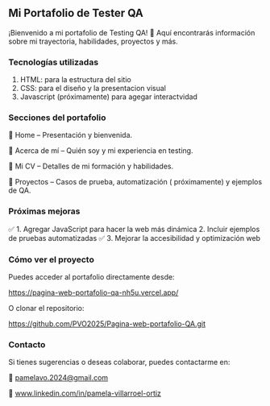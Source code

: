 ## Mi Portafolio de Tester QA

¡Bienvenido a mi portafolio de Testing QA! 🎯 Aquí encontrarás información sobre mi trayectoria, habilidades, proyectos y más.

### Tecnologías utilizadas

1. HTML: para la estructura del sitio
2. CSS: para el diseño y la presentacion visual
3. Javascript (próximamente) para agegar interactvidad

### Secciones del portafolio

🔹 Home – Presentación y bienvenida. 

🔹 Acerca de mí – Quién soy y mi experiencia en testing.

🔹 Mi CV – Detalles de mi formación y habilidades.

🔹 Proyectos – Casos de prueba, automatización ( próximamente) y ejemplos de QA.


### Próximas mejoras

✅ 1. Agregar JavaScript para hacer la web más dinámica
   2. Incluir ejemplos de pruebas automatizadas
✅ 3. Mejorar la accesibilidad y optimización web


### Cómo ver el proyecto

Puedes acceder al portafolio directamente desde:

https://pagina-web-portafolio-qa-nh5u.vercel.app/

O clonar el repositorio:

https://github.com/PVO2025/Pagina-web-portafolio-QA.git

### Contacto

Si tienes sugerencias o deseas colaborar, puedes contactarme en:

📧 pamelavo.2024@gmail.com

💼 www.linkedin.com/in/pamela-villarroel-ortiz
